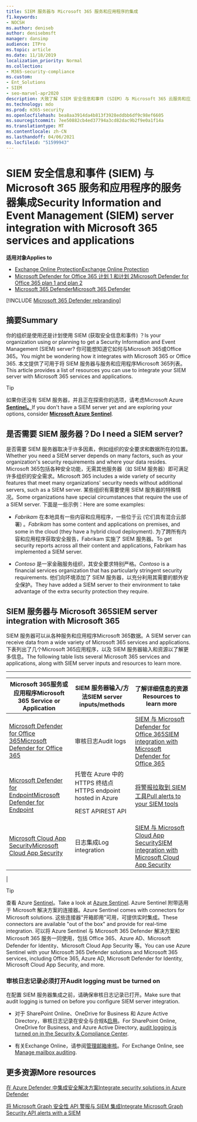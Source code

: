 ```yaml
---
title: SIEM 服务器与 Microsoft 365 服务和应用程序的集成
f1.keywords:
- NOCSH
ms.author: deniseb
author: denisebmsft
manager: dansimp
audience: ITPro
ms.topic: article
ms.date: 11/18/2019
localization_priority: Normal
ms.collection:
- M365-security-compliance
ms.custom:
- Ent_Solutions
- SIEM
- seo-marvel-apr2020
description: 大致了解 SIEM 安全信息和事件 (SIEM) 与 Microsoft 365 云服务和应用程序集成
ms.technology: mdo
ms.prod: m365-security
ms.openlocfilehash: bea8aa3914da4b813f3928eddbb6df9c98ef6605
ms.sourcegitcommit: 7ee50882cb4ed37794a3cd82dac9b2f9e0a1f14a
ms.translationtype: MT
ms.contentlocale: zh-CN
ms.lasthandoff: 04/06/2021
ms.locfileid: "51599943"
---
```

# <a name="security-information-and-event-management-siem-server-integration-with-microsoft-365-services-and-applications"></a><span data-ttu-id="8eacf-103">SIEM 安全信息和事件 (SIEM) 与 Microsoft 365 服务和应用程序的服务器集成</span><span class="sxs-lookup"><span data-stu-id="8eacf-103">Security Information and Event Management (SIEM) server integration with Microsoft 365 services and applications</span></span>

<span data-ttu-id="8eacf-104">**适用对象**</span><span class="sxs-lookup"><span data-stu-id="8eacf-104">**Applies to**</span></span>
- [<span data-ttu-id="8eacf-105">Exchange Online Protection</span><span class="sxs-lookup"><span data-stu-id="8eacf-105">Exchange Online Protection</span></span>](exchange-online-protection-overview.md)
- [<span data-ttu-id="8eacf-106">Microsoft Defender for Office 365 计划 1 和计划 2</span><span class="sxs-lookup"><span data-stu-id="8eacf-106">Microsoft Defender for Office 365 plan 1 and plan 2</span></span>](defender-for-office-365.md)
- [<span data-ttu-id="8eacf-107">Microsoft 365 Defender</span><span class="sxs-lookup"><span data-stu-id="8eacf-107">Microsoft 365 Defender</span></span>](../defender/microsoft-365-defender.md)

[!INCLUDE [Microsoft 365 Defender rebranding](../includes/microsoft-defender-for-office.md)]

## <a name="summary"></a><span data-ttu-id="8eacf-108">摘要</span><span class="sxs-lookup"><span data-stu-id="8eacf-108">Summary</span></span>

<span data-ttu-id="8eacf-109">你的组织是使用还是计划使用 SIEM (获取安全信息和事件) ？</span><span class="sxs-lookup"><span data-stu-id="8eacf-109">Is your organization using or planning to get a Security Information and Event Management (SIEM) server?</span></span> <span data-ttu-id="8eacf-110">你可能想知道它如何与Microsoft 365或Office 365。</span><span class="sxs-lookup"><span data-stu-id="8eacf-110">You might be wondering how it integrates with Microsoft 365 or Office 365.</span></span> <span data-ttu-id="8eacf-111">本文提供了可用于将 SIEM 服务器与服务和应用程序Microsoft 365列表。</span><span class="sxs-lookup"><span data-stu-id="8eacf-111">This article provides a list of resources you can use to integrate your SIEM server with Microsoft 365 services and applications.</span></span>

> [!TIP]
> <span data-ttu-id="8eacf-112">如果你还没有 SIEM 服务器，并且正在探索你的选项，请考虑Microsoft Azure **[Sentinel。](/azure/sentinel/overview)**</span><span class="sxs-lookup"><span data-stu-id="8eacf-112">If you don't have a SIEM server yet and are exploring your options, consider **[Microsoft Azure Sentinel](/azure/sentinel/overview)**.</span></span>

## <a name="do-i-need-a-siem-server"></a><span data-ttu-id="8eacf-113">是否需要 SIEM 服务器？</span><span class="sxs-lookup"><span data-stu-id="8eacf-113">Do I need a SIEM server?</span></span>

<span data-ttu-id="8eacf-114">是否需要 SIEM 服务器取决于许多因素，例如组织的安全要求和数据所在的位置。</span><span class="sxs-lookup"><span data-stu-id="8eacf-114">Whether you need a SIEM server depends on many factors, such as your organization's security requirements and where your data resides.</span></span> <span data-ttu-id="8eacf-115">Microsoft 365包括各种安全功能，无需其他服务器（如 SIEM 服务器）即可满足许多组织的安全需求。</span><span class="sxs-lookup"><span data-stu-id="8eacf-115">Microsoft 365 includes a wide variety of security features that meet many organizations' security needs without additional servers, such as a SIEM server.</span></span> <span data-ttu-id="8eacf-116">某些组织有需要使用 SIEM 服务器的特殊情况。</span><span class="sxs-lookup"><span data-stu-id="8eacf-116">Some organizations have special circumstances that require the use of a SIEM server.</span></span> <span data-ttu-id="8eacf-117">下面是一些示例：</span><span class="sxs-lookup"><span data-stu-id="8eacf-117">Here are some examples:</span></span>

- <span data-ttu-id="8eacf-118">*Fabrikam* 在本地具有一些内容和应用程序，一些位于云 (它们具有混合云部署) 。</span><span class="sxs-lookup"><span data-stu-id="8eacf-118">*Fabrikam* has some content and applications on premises, and some in the cloud (they have a hybrid cloud deployment).</span></span> <span data-ttu-id="8eacf-119">为了跨所有内容和应用程序获取安全报告，Fabrikam 实施了 SIEM 服务器。</span><span class="sxs-lookup"><span data-stu-id="8eacf-119">To get security reports across all their content and applications, Fabrikam has implemented a SIEM server.</span></span>

- <span data-ttu-id="8eacf-120">*Contoso* 是一家金融服务组织，其安全要求特别严格。</span><span class="sxs-lookup"><span data-stu-id="8eacf-120">*Contoso* is a financial services organization that has particularly stringent security requirements.</span></span> <span data-ttu-id="8eacf-121">他们向环境添加了 SIEM 服务器，以充分利用其需要的额外安全保护。</span><span class="sxs-lookup"><span data-stu-id="8eacf-121">They have added a SIEM server to their environment to take advantage of the extra security protection they require.</span></span>

## <a name="siem-server-integration-with-microsoft-365"></a><span data-ttu-id="8eacf-122">SIEM 服务器与 Microsoft 365</span><span class="sxs-lookup"><span data-stu-id="8eacf-122">SIEM server integration with Microsoft 365</span></span>

<span data-ttu-id="8eacf-123">SIEM 服务器可以从各种服务和应用程序Microsoft 365数据。</span><span class="sxs-lookup"><span data-stu-id="8eacf-123">A SIEM server can receive data from a wide variety of Microsoft 365 services and applications.</span></span> <span data-ttu-id="8eacf-124">下表列出了几个Microsoft 365应用程序，以及 SIEM 服务器输入和资源以了解更多信息。</span><span class="sxs-lookup"><span data-stu-id="8eacf-124">The following table lists several Microsoft 365 services and applications, along with SIEM server inputs and resources to learn more.</span></span>

****

|<span data-ttu-id="8eacf-125">Microsoft 365服务或应用程序</span><span class="sxs-lookup"><span data-stu-id="8eacf-125">Microsoft 365 Service or Application</span></span>|<span data-ttu-id="8eacf-126">SIEM 服务器输入/方法</span><span class="sxs-lookup"><span data-stu-id="8eacf-126">SIEM server inputs/methods</span></span>|<span data-ttu-id="8eacf-127">了解详细信息的资源</span><span class="sxs-lookup"><span data-stu-id="8eacf-127">Resources to learn more</span></span>|
|---|---|---|
|[<span data-ttu-id="8eacf-128">Microsoft Defender for Office 365</span><span class="sxs-lookup"><span data-stu-id="8eacf-128">Microsoft Defender for Office 365</span></span>](defender-for-office-365.md)|<span data-ttu-id="8eacf-129">审核日志</span><span class="sxs-lookup"><span data-stu-id="8eacf-129">Audit logs</span></span>|[<span data-ttu-id="8eacf-130">SIEM 与 Microsoft Defender for Office 365</span><span class="sxs-lookup"><span data-stu-id="8eacf-130">SIEM integration with Microsoft Defender for Office 365</span></span>](siem-integration-with-office-365-ti.md)|
|[<span data-ttu-id="8eacf-131">Microsoft Defender for Endpoint</span><span class="sxs-lookup"><span data-stu-id="8eacf-131">Microsoft Defender for Endpoint</span></span>](/windows/security/threat-protection/)|<span data-ttu-id="8eacf-132">托管在 Azure 中的 HTTPS 终结点</span><span class="sxs-lookup"><span data-stu-id="8eacf-132">HTTPS endpoint hosted in Azure</span></span> <p> <span data-ttu-id="8eacf-133">REST API</span><span class="sxs-lookup"><span data-stu-id="8eacf-133">REST API</span></span>|[<span data-ttu-id="8eacf-134">将警报拉取到 SIEM 工具</span><span class="sxs-lookup"><span data-stu-id="8eacf-134">Pull alerts to your SIEM tools</span></span>](../defender-endpoint/configure-siem.md)|
|[<span data-ttu-id="8eacf-135">Microsoft Cloud App Security</span><span class="sxs-lookup"><span data-stu-id="8eacf-135">Microsoft Cloud App Security</span></span>](/cloud-app-security/what-is-cloud-app-security)|<span data-ttu-id="8eacf-136">日志集成</span><span class="sxs-lookup"><span data-stu-id="8eacf-136">Log integration</span></span>|[<span data-ttu-id="8eacf-137">SIEM 与 Microsoft Cloud App Security</span><span class="sxs-lookup"><span data-stu-id="8eacf-137">SIEM integration with Microsoft Cloud App Security</span></span>](/cloud-app-security/siem)|
|

> [!TIP]
> <span data-ttu-id="8eacf-138">查看 Azure [Sentinel](/azure/sentinel/overview)。</span><span class="sxs-lookup"><span data-stu-id="8eacf-138">Take a look at [Azure Sentinel](/azure/sentinel/overview).</span></span> <span data-ttu-id="8eacf-139">Azure Sentinel 附带适用于 Microsoft 解决方案的连接器。</span><span class="sxs-lookup"><span data-stu-id="8eacf-139">Azure Sentinel comes with connectors for Microsoft solutions.</span></span> <span data-ttu-id="8eacf-140">这些连接器"开箱即用"可用，可提供实时集成。</span><span class="sxs-lookup"><span data-stu-id="8eacf-140">These connectors are available "out of the box" and provide for real-time integration.</span></span> <span data-ttu-id="8eacf-141">可以将 Azure Sentinel 与 Microsoft 365 Defender 解决方案和 Microsoft 365 服务一同使用，包括 Office 365、Azure AD、Microsoft Defender for Identity、Microsoft Cloud App Security 等。</span><span class="sxs-lookup"><span data-stu-id="8eacf-141">You can use Azure Sentinel with your Microsoft 365 Defender solutions and Microsoft 365 services, including Office 365, Azure AD, Microsoft Defender for Identity, Microsoft Cloud App Security, and more.</span></span>

### <a name="audit-logging-must-be-turned-on"></a><span data-ttu-id="8eacf-142">审核日志记录必须打开</span><span class="sxs-lookup"><span data-stu-id="8eacf-142">Audit logging must be turned on</span></span>

<span data-ttu-id="8eacf-143">在配置 SIEM 服务器集成之前，请确保审核日志记录已打开。</span><span class="sxs-lookup"><span data-stu-id="8eacf-143">Make sure that audit logging is turned on before you configure SIEM server integration.</span></span>

- <span data-ttu-id="8eacf-144">对于 SharePoint Online、OneDrive for Business 和 Azure Active Directory，审核日志记录在安全与合规&[启用](../../compliance/turn-audit-log-search-on-or-off.md)。</span><span class="sxs-lookup"><span data-stu-id="8eacf-144">For SharePoint Online, OneDrive for Business, and Azure Active Directory, [audit logging is turned on in the Security & Compliance Center](../../compliance/turn-audit-log-search-on-or-off.md).</span></span>

- <span data-ttu-id="8eacf-145">有关Exchange Online，请参阅[管理邮箱审核](../../compliance/enable-mailbox-auditing.md)。</span><span class="sxs-lookup"><span data-stu-id="8eacf-145">For Exchange Online, see [Manage mailbox auditing](../../compliance/enable-mailbox-auditing.md).</span></span>

## <a name="more-resources"></a><span data-ttu-id="8eacf-146">更多资源</span><span class="sxs-lookup"><span data-stu-id="8eacf-146">More resources</span></span>

[<span data-ttu-id="8eacf-147">在 Azure Defender 中集成安全解决方案</span><span class="sxs-lookup"><span data-stu-id="8eacf-147">Integrate security solutions in Azure Defender</span></span>](/azure/security-center/security-center-partner-integration#exporting-data-to-a-siem)

[<span data-ttu-id="8eacf-148">将 Microsoft Graph 安全性 API 警报与 SIEM 集成</span><span class="sxs-lookup"><span data-stu-id="8eacf-148">Integrate Microsoft Graph Security API alerts with a SIEM</span></span>](/graph/security-integration)